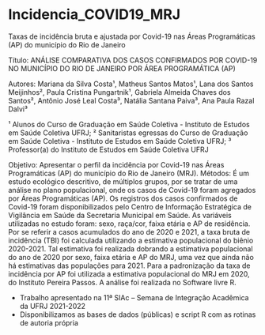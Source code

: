 # Incidencia_COVID19_MRJ


Taxas de incidência bruta e ajustada por Covid-19 nas Áreas Programáticas (AP) do município do Rio de Janeiro

Título: ANÁLISE COMPARATIVA DOS CASOS CONFIRMADOS POR COVID-19 NO MUNICÍPIO DO RIO DE JANEIRO POR ÁREA PROGRAMÁTICA (AP)

Autores: Mariana da Silva Costa¹, Matheus Santos Matos¹, Lana dos Santos Meijinhos², Paula Cristina Pungartnik¹, Gabriela Almeida Chaves dos Santos²,
Antônio José Leal Costa³, Natália Santana Paiva³, Ana Paula Razal Dalvi³

¹ Alunos do Curso de Graduação em Saúde Coletiva - Instituto de Estudos em Saúde Coletiva UFRJ; ² Sanitaristas egressas do Curso de Graduação em Saúde Coletiva - Instituto de Estudos em Saúde Coletiva UFRJ; ³ Professor(a) do Instituto de Estudos em Saúde Coletiva UFRJ 

Objetivo: Apresentar o perfil da incidência por Covid-19 nas Áreas Programáticas (AP) do município do Rio de Janeiro (MRJ). 
Métodos: É um estudo ecológico descritivo, de múltiplos grupos, por se tratar de uma análise no plano populacional, onde os casos de Covid-19 
foram agregados por Áreas Programáticas (AP). Os registros dos casos confirmados de Covid-19 foram disponibilizados pelo Centro de Informação 
Estratégica de Vigilância em Saúde da Secretaria Municipal em Saúde. As variáveis utilizadas no estudo foram: sexo, raça/cor, faixa etária e AP de residência. 
Por se referir a casos acumulados do ano de 2020 e 2021, a taxa bruta de incidência (TBI) foi calculada utilizando a estimativa populacional do biênio 2020-2021. 
Tal estimativa foi realizada dobrando a estimativa populacional do ano de 2020 por sexo, faixa etária e AP do MRJ, uma vez que ainda não há estimativas das populações para 2021.
Para a  padronização da taxa de incidência por AP foi utilizada a estimativa populacional do MRJ em 2020, do Instituto Pereira Passos. A análise foi realizada 
no Software livre R.  


- Trabalho apresentado na 11ª SIAc – Semana de Integração Acadêmica da UFRJ 2021-2022
- Disponibilizamos as bases de dados (públicas) e script R com as rotinas de autoria própria
